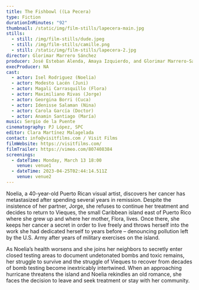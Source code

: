 ```yaml
---
title: The Fishbowl ((La Pecera)
type: Fiction
durationInMinutes: "92"
thumbnail: /static/img/film-stills/lapecera-main.jpg
stills:
  - still: /img/film-stills/dude.jpeg
  - still: /img/film-stills/camille.png
  - still: /static/img/film-stills/lapecera-2.jpg
director: Glorimar Marrero Sánchez
producer: José Esteban Alenda, Amaya Izquierdo, and Glorimar Marrero-Sánchez
execProducer: NA
cast:
  - actor: Isel Rodriguez (Noelia)
  - actor: Modesto Lacén (Juni)
  - actor: Magali Carrasquillo (Flora)
  - actor: Maximiliano Rivas (Jorge)
  - actor: Georgina Borri (Cuca)
  - actor: Idenisse Salaman (Nina)
  - actor: Carola García (Doctor)
  - actor: Anamin Santiago (María)
music: Sergio de la Puente
cinematography: PJ López, SPC
editor: Clara Martínez Malagelada
contact: info@visitfilms.com / Visit Films
filmWebsite: https://visitfilms.com/
filmTrailer: https://vimeo.com/807408384
screenings:
  - dateTime: Monday, March 13 18:00
    venue: venue1
  - dateTime: 2023-04-25T02:44:14.511Z
    venue: venue2
---
```

Noelia, a 40-year-old Puerto Rican visual artist, discovers her cancer has metastasized after spending several years in remission. Despite the insistence of her partner, Jorge, she refuses to continue her treatment and decides to return to Vieques, the small Caribbean island east of Puerto Rico where she grew up and where her mother, Flora, lives. Once there, she keeps her cancer a secret in order to live freely and throws herself into the work she had dedicated herself to years before – denouncing pollution left by the U.S. Army after years of military exercises on the island.

As Noelia’s health worsens and she joins her neighbors to secretly enter closed testing areas to document undetonated bombs and toxic remains, her struggle to survive and the struggle of Vieques to recover from decades of bomb testing become inextricably intertwined. When an approaching hurricane threatens the island and Noelia rekindles an old romance, she faces the decision to leave and seek treatment or stay with her community.